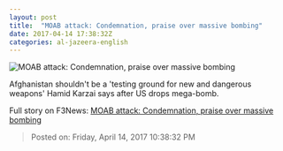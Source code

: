 ```yaml
---
layout: post
title:  "MOAB attack: Condemnation, praise over massive bombing"
date: 2017-04-14 17:38:32Z
categories: al-jazeera-english
---
```


![MOAB attack: Condemnation, praise over massive bombing](http://www.aljazeera.com/mritems/Images/2017/4/14/8bb3313959ae472e9cb24307a9e175f4_18.jpg)

Afghanistan shouldn't be a 'testing ground for new and dangerous weapons' Hamid Karzai says after US drops mega-bomb.


Full story on F3News: [MOAB attack: Condemnation, praise over massive bombing](http://www.f3nws.com/n/4tUHkG)

> Posted on: Friday, April 14, 2017 10:38:32 PM
